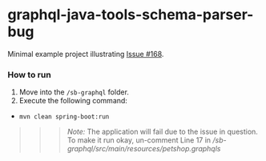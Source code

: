 # graphql-java-tools-schema-parser-bug

Minimal example project illustrating [Issue #168](https://github.com/graphql-java/graphql-java-tools/issues/168).

### How to run
1. Move into the `/sb-graphql` folder.
2. Execute the following command:
  - `mvn clean spring-boot:run`

>>>*Note:* The application will fail due to the issue in question. To make it run okay, un-comment Line 17 in _/sb-graphql/src/main/resources/petshop.graphqls_
